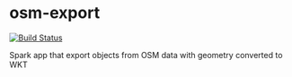 # osm-export

[![Build Status](https://travis-ci.com/vasnake/osm-export.svg?branch=master)](https://travis-ci.com/vasnake/osm-export)

Spark app that export objects from OSM data with geometry converted to WKT
